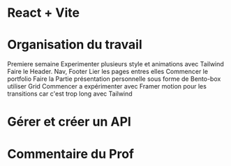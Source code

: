 # React + Vite
# Organisation du travail
Premiere semaine
Experimenter plusieurs style et animations avec Tailwind
Faire le Header. Nav, Footer
Lier les pages entres elles
Commencer le portfolio
Faire la Partie présentation personnelle sous forme de Bento-box utiliser Grid 
Commencer a expérimenter avec Framer motion pour les transitions car c'est trop long avec Tailwind

# Gérer et créer un API

# Commentaire du Prof